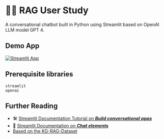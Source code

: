 # 🤖💬 RAG User Study

A conversational chatbot built in Python using Streamlit based on OpenAI LLM model GPT 4.

## Demo App

[![Streamlit App](https://static.streamlit.io/badges/streamlit_badge_black_white.svg)](https://openai-chatbot.streamlit.app/)

## Prerequisite libraries

```
streamlit
openai
```

## Further Reading

- 🛠️ [Streamlit Documentation Tutorial on _**Build conversational apps**_](https://docs.streamlit.io/knowledge-base/tutorials/build-conversational-apps)
- 📖 [Streamlit Documentation on _**Chat elements**_](https://docs.streamlit.io/library/api-reference/chat)
- [Based on the KG-RAG-Dataset](https://github.com/docugami/KG-RAG-datasets)

